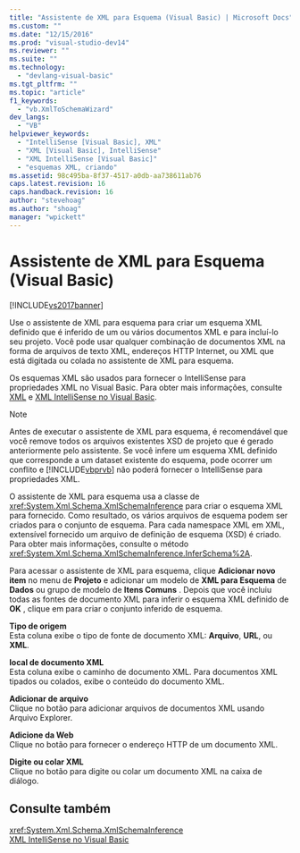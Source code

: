 ```yaml
---
title: "Assistente de XML para Esquema (Visual Basic) | Microsoft Docs"
ms.custom: ""
ms.date: "12/15/2016"
ms.prod: "visual-studio-dev14"
ms.reviewer: ""
ms.suite: ""
ms.technology: 
  - "devlang-visual-basic"
ms.tgt_pltfrm: ""
ms.topic: "article"
f1_keywords: 
  - "vb.XmlToSchemaWizard"
dev_langs: 
  - "VB"
helpviewer_keywords: 
  - "IntelliSense [Visual Basic], XML"
  - "XML [Visual Basic], IntelliSense"
  - "XML IntelliSense [Visual Basic]"
  - "esquemas XML, criando"
ms.assetid: 98c495ba-8f37-4517-a0db-aa738611ab76
caps.latest.revision: 16
caps.handback.revision: 16
author: "stevehoag"
ms.author: "shoag"
manager: "wpickett"
---
```

# Assistente de XML para Esquema (Visual Basic)
[!INCLUDE[vs2017banner](../../../../csharp/includes/vs2017banner.md)]

Use o assistente de XML para esquema para criar um esquema XML definido que é inferido de um ou vários documentos XML e para incluí\-lo seu projeto.  Você pode usar qualquer combinação de documentos XML na forma de arquivos de texto XML, endereços HTTP Internet, ou XML que está digitada ou colada no assistente de XML para esquema.  
  
 Os esquemas XML são usados para fornecer o IntelliSense para propriedades XML no Visual Basic.  Para obter mais informações, consulte [XML](../../../../visual-basic/programming-guide/language-features/xml/index.md) e [XML IntelliSense no Visual Basic](../../../../visual-basic/programming-guide/language-features/xml/xml-intellisense.md).  
  
> [!NOTE]
>  Antes de executar o assistente de XML para esquema, é recomendável que você remove todos os arquivos existentes XSD de projeto que é gerado anteriormente pelo assistente.  Se você infere um esquema XML definido que corresponde a um dataset existente do esquema, pode ocorrer um conflito e [!INCLUDE[vbprvb](../../../../csharp/programming-guide/concepts/linq/includes/vbprvb_md.md)] não poderá fornecer o IntelliSense para propriedades XML.  
  
 O assistente de XML para esquema usa a classe de <xref:System.Xml.Schema.XmlSchemaInference> para criar o esquema XML para fornecido.  Como resultado, os vários arquivos de esquema podem ser criados para o conjunto de esquema.  Para cada namespace XML em XML, extensível fornecido um arquivo de definição de esquema \(XSD\) é criado.  Para obter mais informações, consulte o método <xref:System.Xml.Schema.XmlSchemaInference.InferSchema%2A>.  
  
 Para acessar o assistente de XML para esquema, clique **Adicionar novo item** no menu de **Projeto** e adicionar um modelo de **XML para Esquema** de **Dados** ou grupo de modelo de **Itens Comuns** .  Depois que você incluiu todas as fontes de documento XML para inferir o esquema XML definido de **OK** , clique em para criar o conjunto inferido de esquema.  
  
 **Tipo de origem**  
 Esta coluna exibe o tipo de fonte de documento XML: **Arquivo**, **URL**, ou **XML**.  
  
 **local de documento XML**  
 Esta coluna exibe o caminho de documento XML.  Para documentos XML tipados ou colados, exibe o conteúdo do documento XML.  
  
 **Adicionar de arquivo**  
 Clique no botão para adicionar arquivos de documentos XML usando Arquivo Explorer.  
  
 **Adicione da Web**  
 Clique no botão para fornecer o endereço HTTP de um documento XML.  
  
 **Digite ou colar XML**  
 Clique no botão para digite ou colar um documento XML na caixa de diálogo.  
  
## Consulte também  
 <xref:System.Xml.Schema.XmlSchemaInference>   
 [XML IntelliSense no Visual Basic](../../../../visual-basic/programming-guide/language-features/xml/xml-intellisense.md)